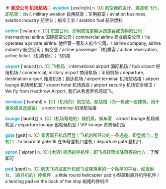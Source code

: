 ☀ <font color="red">**航空公司 机场航站：**</font>
<font color="sky blue">**aviation**</font> [ˌeɪviˈeɪʃn]
<font color="rgb(227, 108, 9)">n. [U] 航空器的设计、建造和飞行，即航空：</font>civil, military aviation 民用航空；军用航空 / aviation business, aviation industry 航空业；航空工业 / aviation fuel 航空燃料

<font color="sky blue">**airline**</font> ['eəlaɪn] 
<font color="rgb(227, 108, 9)">n. [C] 航空公司，即用航班定期运送旅客或货物的公司：</font>international airline 国际航空公司 / commercial airline 商业航空公司 / He operates a private airline. 他经营一家私人航空公司。/ airline company, airline industry 航空公司；航空业 / airline passenger 飞机乘客 / airline reservation, airline ticket 飞机票预订；飞机票

<font color="sky blue">**airport**</font> ['eəpɔ:t] 
<font color="rgb(227, 108, 9)">n. [C] 飞机场：</font>international airport 国际机场 / hub airport 枢纽机场 / commercial, military airport 商用机场；军用机场 / departure, destination airport 始发机场；到达机场 / airport terminal 机场航站楼 / airport lounge 机场候机室 / airport hotel 机场旅店 / airport security 机场安全保卫 / We fly from Heathrow Airport, 我们从希思罗机场起飞。

<font color="sky blue">**terminal**</font> ['tə:mɪnl] 
<font color="rgb(227, 108, 9)">n. [C]（机场的）航空站，航站楼（为一栋或一组建筑，用于接收或发送旅客）：</font>airport terminal 机场航站楼

<font color="sky blue">**lounge**</font> [laʊndӡ] 
<font color="rgb(227, 108, 9)">n. [C]（机场等地的）候机室，候车室：</font>airport lounge 机场候机室 / departure lounge 出站候机室 / VIP lounge 贵宾候机室

<font color="sky blue">**gate**</font> [ɡeɪt] 
<font color="rgb(227, 108, 9)">n. [C] 乘客离开机场而登上飞机时所经过的一条通道，即登机门；登机口：</font>to board at gate 16 在16号登机口登机 / departure gate 登机口

<font color="sky blue">**apron**</font> ['eiprən] 
<font color="rgb(227, 108, 9)">n. [C] [术语] 机场的停机坪，即飞机转弯或降落等的地方：</font>了解即可
           
<font color="sky blue">**pad**</font> [pæd]
<font color="rgb(227, 108, 9)">n. [C] 航天飞机或直升机起飞或降落用的一个扁平的平台，如发射台、（直升机的）停机坪：</font>a little round helicopter pad 小型圆形直升机停机坪 / a landing pad on the back of the ship 船尾的停机坪